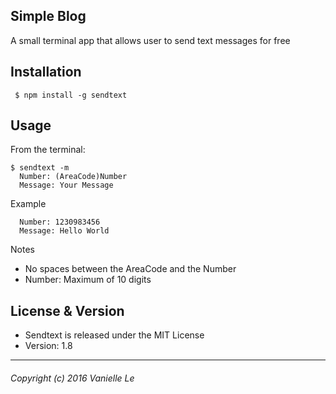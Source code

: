 Simple Blog 
--------------------

A small terminal app that allows user to send text messages for free

## Installation
```
 $ npm install -g sendtext
```

## Usage
From the terminal:
```
$ sendtext -m
  Number: (AreaCode)Number
  Message: Your Message
```

Example
```
  Number: 1230983456
  Message: Hello World
```

Notes
 + No spaces between the AreaCode and the Number
 + Number: Maximum of 10 digits

## License & Version
 * Sendtext is released under the MIT License
 * Version: 1.8

-------------------
###### Copyright (c) 2016 Vanielle Le
